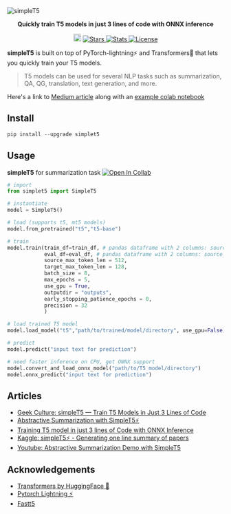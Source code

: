 <img align="center" src="data/st5.png" alt="simpleT5">

<p align="center">
<b>Quickly train T5 models in just 3 lines of code with ONNX inference
</b>
</p>

<p align="center">
<a href="https://badge.fury.io/py/simplet5"><img src="https://badge.fury.io/py/simplet5.svg" alt="PyPI version" height="18"></a>

<a href="https://badge.fury.io/py/simplet5">
        <img alt="Stars" src="https://img.shields.io/github/stars/Shivanandroy/simpleT5?color=blue">
    </a>
<a href="https://pepy.tech/project/simplet5">
        <img alt="Stats" src="https://static.pepy.tech/personalized-badge/simplet5?period=month&units=international_system&left_color=black&right_color=orange&left_text=downloads/month">
    </a>
<a href="https://opensource.org/licenses/MIT">
        <img alt="License" src="https://img.shields.io/badge/License-MIT-yellow.svg">
    </a>
</p>


**simpleT5** is built on top of PyTorch-lightning⚡️ and Transformers🤗 that lets you quickly train your T5 models.
> T5 models can be used for several NLP tasks such as summarization, QA, QG, translation, text generation, and more. 


Here's a link to [Medium article](https://snrspeaks.medium.com/simplet5-train-t5-models-in-just-3-lines-of-code-by-shivanand-roy-2021-354df5ae46ba) along with an [example colab notebook](https://colab.research.google.com/drive/1JZ8v9L0w0Ai3WbibTeuvYlytn0uHMP6O?usp=sharing) 

## Install
```python
pip install --upgrade simplet5
```


## Usage 
**simpleT5** for summarization task [![Open In Collab](https://colab.research.google.com/assets/colab-badge.svg)](https://colab.research.google.com/drive/1JZ8v9L0w0Ai3WbibTeuvYlytn0uHMP6O?usp=sharing)
```python
# import
from simplet5 import SimpleT5

# instantiate
model = SimpleT5()

# load (supports t5, mt5 models)
model.from_pretrained("t5","t5-base")

# train
model.train(train_df=train_df, # pandas dataframe with 2 columns: source_text & target_text
            eval_df=eval_df, # pandas dataframe with 2 columns: source_text & target_text
            source_max_token_len = 512, 
            target_max_token_len = 128,
            batch_size = 8,
            max_epochs = 5,
            use_gpu = True,
            outputdir = "outputs",
            early_stopping_patience_epochs = 0,
            precision = 32
            )

# load trained T5 model
model.load_model("t5","path/to/trained/model/directory", use_gpu=False)

# predict
model.predict("input text for prediction")

# need faster inference on CPU, get ONNX support
model.convert_and_load_onnx_model("path/to/T5 model/directory")
model.onnx_predict("input text for prediction")

```
## Articles
- [Geek Culture: simpleT5 — Train T5 Models in Just 3 Lines of Code](https://medium.com/geekculture/simplet5-train-t5-models-in-just-3-lines-of-code-by-shivanand-roy-2021-354df5ae46ba)
- [Abstractive Summarization with SimpleT5⚡️](https://snrspeaks.medium.com/abstractive-summarization-with-simplet5-%EF%B8%8F-344a78f73265)
- [Training T5 model in just 3 lines of Code with ONNX Inference](https://medium.com/mlearning-ai/training-t5-model-in-just-3-lines-of-code-with-onnx-inference-ff5b6678c757)
- [Kaggle: simpleT5⚡️ -  Generating one line summary of papers](https://www.kaggle.com/mathurinache/simplet5-generating-one-line-summary-of-papers)
- [Youtube: Abstractive Summarization Demo with SimpleT5](https://www.youtube.com/watch?v=jgKj-7v2UYU)

## Acknowledgements
- [Transformers by HuggingFace 🤗](https://huggingface.co/transformers/)
- [Pytorch Lightning ⚡️](https://www.pytorchlightning.ai/)
- [Fastt5](https://github.com/Ki6an/fastT5)
